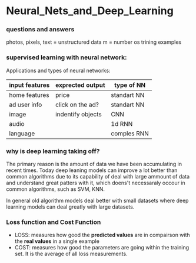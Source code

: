 # Neural_Nets_and_Deep_Learning

### questions and answers

photos, pixels, text = unstructured data
m = number os trining examples

### supervised learning with neural network:

Applications and types of neural networks:

|input features|exprected output|type of NN|
|-|-|-|
|home features|price|standart NN|
|ad user info|click on the ad?|standart NN|
|image|indentify objects|CNN|
|audio||1d RNN|
|language||comples RNN|

### why is deep learning taking off?

The primary reason is the amount of data we have been accumulating in recent times. Today deep leaning models can improve a lot better than common algorithms due to its capability of deal with large ammount of data and understand great patters with it, which doens't necessaraly occour in common algorithms, such as SVM, KNN.

In general old algorithm models deal better with small datasets where deep learning models can deal greatly with large datasets.

### Loss function and Cost Function

* LOSS: measures how good the **predicted values** are in compairson with the **real values** in a single example
* COST: measures how good the parameters are going within the training set. It is the average of all loss measurements.


